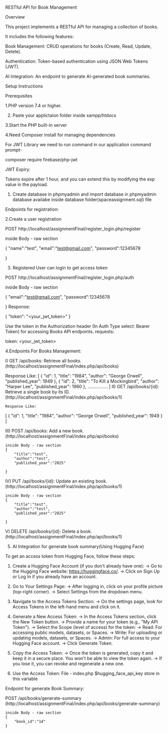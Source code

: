 RESTful API for Book Management

Overview

This project implements a RESTful API for managing a collection of books.

It includes the following features:

Book Management: CRUD operations for books (Create, Read, Update, Delete).

Authentication: Token-based authentication using JSON Web Tokens (JWT).

AI Integration: An endpoint to generate AI-generated book summaries.

Setup Instructions

Prerequisites

1.PHP version 7.4 or higher.

2. Paste your applictaion folder inside xampp/htdocs

3.Start the PHP built-in server

4.Need Composer install for managing dependencies

For JWT Library we need to run command in our application command prompt-

composer require firebase/php-jwt


JWT Expiry:

Tokens expire after 1 hour, and you can extend this by modifying the exp value in the payload.


1. Create database in phpmyadmin and import database in phpmyadmin database availabe inside database folder(spaceassignment.sql) file

Endpoints for registration:

2.Create a user registration 

POST http://localhost/assignmentFinal/register_login.php/register

inside Body - raw section

{
  "name":"test",
  "email":"test@gmail.com",
  "password":12345678

}

3. Registered User can login to get access token

POST http://localhost/assignmentFinal/register_login.php/auth

inside Body - raw section

{
  "email":"test@gmail.com",
  "password":12345678

}
Response:

{
  "token": "<your_jwt_token>"
}

Use the token in the Authorization header (In Auth Type select: Bearer Token) for accessing Books API endpoints.
requests:

token:  <your_jwt_token>

4.Endpoints For Books Management:

I) GET /api/books: Retrieve all books. (http://localhost/assignmentFinal/index.php/api/books)

  Response Like:
   [
    {
        "id": 1,
        "title": "1984",
        "author": "George Orwell",
        "published_year": 1949
    },
    {
        "id": 2,
        "title": "To Kill a Mockingbird",
        "author": "Harper Lee",
        "published_year": 1960
    },
	................
  ]
II) GET /api/books/{id}: Retrieve a single book by its ID. (http://localhost/assignmentFinal/index.php/api/books/1)

	Response Like:
   [
    {
        "id": 1,
        "title": "1984",
        "author": "George Orwell",
        "published_year": 1949
    }
  ]

III) POST /api/books: Add a new book. (http://localhost/assignmentFinal/index.php/api/books)

	inside Body - raw section
	{
		"title":"test",
		"author":"test",
		"published_year":"2025"

	}

IV) PUT /api/books/{id}: Update an existing book. (http://localhost/assignmentFinal/index.php/api/books/1)

	inside Body - raw section
	{
		"title":"test",
		"author":"test",
		"published_year":"2025"

	}

V) DELETE /api/books/{id}: Delete a book. (http://localhost/assignmentFinal/index.php/api/books/1)



5. AI Integration for generate book summary(Using Hugging Face)

To get an access token from Hugging Face, follow these steps:

1. Create a Hugging Face Account (if you don't already have one):
    -> Go to the Hugging Face website: https://huggingface.co/.
    -> Click on Sign Up or Log In if you already have an account.

2. Go to Your Settings Page:
    -> After logging in, click on your profile picture (top-right corner).
    -> Select Settings from the dropdown menu.

3. Navigate to the Access Tokens Section:
    -> On the settings page, look for Access Tokens in the left-hand menu and click on it.

4. Generate a New Access Token:
    -> In the Access Tokens section, click the New Token button.
    -> Provide a name for your token (e.g., "My API Token").
    -> Select the Scope (level of access) for the token:
    -> Read: For accessing public models, datasets, or Spaces.
    -> Write: For uploading or updating models, datasets, or Spaces.
    -> Admin: For full access to your Hugging Face account.
    -> Click Generate Token.
5. Copy the Access Token:
	-> Once the token is generated, copy it and keep it in a secure place. You won't be able to view the token again.
	-> If you lose it, you can revoke and regenerate a new one.
6. Use the Access Token:
	File - index.php 
	$hugging_face_api_key store in this variable
	
Endpoint for generate Book Summary:

POST /api/books/generate-summary  (http://localhost/assignmentFinal/index.php/api/books/generate-summary)
	
	inside Body - raw section
	{
		"book_id":"14"
	}


 


